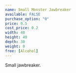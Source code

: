```yaml
---
name: Small Monster Jawbreaker
available: FALSE
purchase_option: "0"
price: 0.5
cost_price: 0.2
width: 40
height: 40
depth: 30
weight: 0
free: [Alcohol]
---
```

Small jawbreaker.